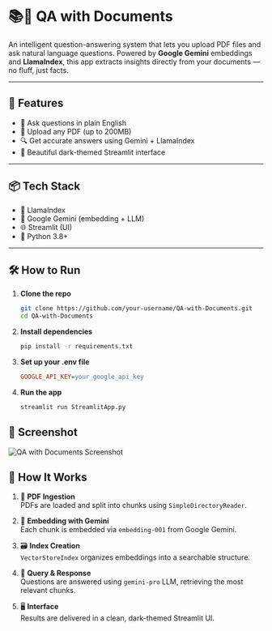 # 📚💬 QA with Documents

An intelligent question-answering system that lets you upload PDF files and ask natural language questions. Powered by **Google Gemini** embeddings and **LlamaIndex**, this app extracts insights directly from your documents — no fluff, just facts.

---

## 🚀 Features

- 🧠 Ask questions in plain English  
- 📄 Upload any PDF (up to 200MB)  
- 🔍 Get accurate answers using Gemini + LlamaIndex  
- 🖤 Beautiful dark-themed Streamlit interface  

---

## 📦 Tech Stack

- 🦙 LlamaIndex  
- 🤖 Google Gemini (embedding + LLM)  
- 🌐 Streamlit (UI)  
- 🐍 Python 3.8+  

---

## 🛠️ How to Run

1. **Clone the repo**
   ```bash
   git clone https://github.com/your-username/QA-with-Documents.git 
   cd QA-with-Documents

2. **Install dependencies**
   ```bash
   pip install -r requirements.txt

3. **Set up your .env file**
   ```ini
   GOOGLE_API_KEY=your_google_api_key

4. **Run the app**
   ```bash
   streamlit run StreamlitApp.py
   
## 📸 Screenshot

![QA with Documents Screenshot](screenshot.jpg)

## 🧠 How It Works

1. 📄 **PDF Ingestion**  
   PDFs are loaded and split into chunks using `SimpleDirectoryReader`.

2. 🧬 **Embedding with Gemini**  
   Each chunk is embedded via `embedding-001` from Google Gemini.

3. 🗃️ **Index Creation**  
   `VectorStoreIndex` organizes embeddings into a searchable structure.

4. 💬 **Query & Response**  
   Questions are answered using `gemini-pro` LLM, retrieving the most relevant chunks.

5. 🖥️ **Interface**  
   Results are delivered in a clean, dark-themed Streamlit UI.
